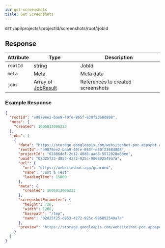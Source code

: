 ```yaml
---
id: get-screenshots
title: Get Screenshots
---
```


`GET` /api/projects/:projectId/screenshots/root/:jobId

## Response

| Attribute | Type                                        | Description                       |
| --------- | ------------------------------------------- | --------------------------------- |
| `rootId`  | string                                      | JobId                             |
| `meta`    | [Meta](../types/Meta.md)                    | Meta data                         |
| `jobs`    | Array of [JobResult](../types/JobResult.md) | References to created screenshots |

### Example Response

```json
{
  "rootId": "e9879ee2-bae9-40fe-865f-e30f2368d808",
  "meta": {
    "created": 1605813006223
  },
  "jobs": [
    {
      "data": "https://storage.googleapis.com/websiteshot-poc.appspot.com/02886ddf-2c12-40d6-aad8-5572028e88ee/02d25f25-d853-4272-925c-986892549a7a.png?GoogleAccessId=...",
      "rootId": "e9879ee2-bae9-40fe-865f-e30f2368d808",
      "projectId": "02886ddf-2c12-40d6-aad8-5572028e88ee",
      "uuid": "02d25f25-d853-4272-925c-986892549a7a",
      "url": {
        "url": "https://websiteshot.app/guarded",
        "name": "Just a Test",
        "loadingTime": 15000
      },
      "meta": {
        "created": 1605813006223
      },
      "screenshotParameter": {
        "height": 720,
        "width": 1200,
        "basepath": "/tmp",
        "name": "02d25f25-d853-4272-925c-986892549a7a"
      },
      "preview": "https://storage.googleapis.com/websiteshot-poc.appspot.com/02886ddf-2c12-40d6-aad8-5572028e88ee/02d25f25-d853-4272-925c-986892549a7a-preview.png?GoogleAccessId=..."
    }
  ]
}
```
